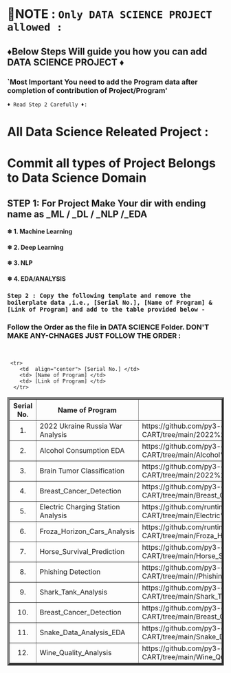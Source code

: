 <!--------------------------------------------------------------------------------------------------------------------------------------------------------------> 
# 📢NOTE : `Only DATA SCIENCE PROJECT allowed :`
## ♦Below Steps Will guide you how you can add  DATA SCIENCE PROJECT ♦ 
### `Most Important You need to add the Program data after completion of contribution of Project/Program'
`♦ Read Step 2 Carefully ♦: `

# All Data Science Releated Project :
# Commit all types of Project Belongs to Data Science Domain
## STEP 1: For Project Make Your dir with ending name as _ML / _DL / _NLP /_EDA 

#### ❄ 1. Machine Learning 
#### ❄ 2. Deep Learning 
#### ❄ 3. NLP 
#### ❄ 4. EDA/ANALYSIS


###  `Step 2 : Copy the following template and remove the boilerplate data ,i.e., [Serial No.], [Name of Program] & [Link of Program] and add to the table provided below -` 
### Follow the Order as the file in DATA SCIENCE Folder. DON'T MAKE ANY-CHNAGES JUST FOLLOW THE ORDER :
<br>

```
 <tr>
    <td  align="center"> [Serial No.] </td>
    <td> [Name of Program] </td>
    <td> [Link of Program] </td>
  </tr>
```



<table border="5" align = "center">
  <tr>
    <th align="center">Serial No.</th>
    <th>Name of Program</th>
    <th>Link</th>
  </tr>

<!--------------------------------------------------------------------------------------------------------------------------------------------------------------> 
<!-------------------------------DO NOT EDIT ANYTHING BEFORE THIS LINE (INCLUSIVE)------------------------------------------------------------------------------> 
<!------JUST FOLLOW THE ORDER OF FILE AS IT IS IN JAVA FOLDER AFTER CONTRIBUTION YOUR FOLDER/FILE GOT THE POSTION IN FOLDER(MAKE SURE YOU ADD AFTER SEEING BEFOR AND AFTER PROGRAM---------------HOPE YOU ALL WILL FOLLOW------> 

  <tr>
    <td  align="center"> 1. </td>
    <td>2022 Ukraine Russia War Analysis</td>
    <td>https://github.com/py3-coder/Model-EDA-Analysis-CART/tree/main/2022%20Ukraine%20Russia%20War%20Analysis</td>
  </tr>


  <!-- ADD THE TEMPLATE BELOW --> 
 <tr>
    <td  align="center"> 2. </td>
    <td>Alcohol Consumption EDA</td>
    <td>https://github.com/py3-coder/Model-EDA-Analysis-CART/tree/main/Alcohol%20Consumption%20EDA</td>
  </tr>
 
 <tr>
    <td  align="center"> 3. </td>
    <td>Brain Tumor Classification</td>
    <td>https://github.com/py3-coder/Model-EDA-Analysis-CART/tree/main/2022%20Ukraine%20Russia%20War%20Analysis</td>
  </tr>
 
 <tr>
    <td  align="center"> 4. </td>
    <td>Breast_Cancer_Detection</td>
    <td>https://github.com/py3-coder/Model-EDA-Analysis-CART/tree/main/Breast_Cancer_Detection</td>
  </tr>
 
  <tr>
    <td  align="center"> 5. </td>
    <td>Electric Charging Station Analysis</td>
    <td>https://github.com/runtime-error2905/Model-EDA-Analysis-CART/tree/main/Electric%20Charging%20Station%20Analysis</td>
  </tr>
 
  <tr>
    <td  align="center"> 6. </td>
    <td>Froza_Horizon_Cars_Analysis</td>
    <td>https://github.com/runtime-error2905/Model-EDA-Analysis-CART/tree/main/Froza_Horizon_Cars_Analysis</td>
  </tr>
 
  <tr>
    <td  align="center"> 7. </td>
    <td>Horse_Survival_Prediction</td>
    <td>https://github.com/py3-coder/Model-EDA-Analysis-CART/tree/main/Horse_Survival_Prediction</td>
  </tr>
 
  <tr>
    <td  align="center"> 8. </td>
    <td>Phishing Detection</td>
    <td>https://github.com/py3-coder/Model-EDA-Analysis-CART/tree/main//Phishing%20Detection</td>
  </tr>
 
  <tr>
    <td  align="center"> 9. </td>
    <td>Shark_Tank_Analysis</td>
    <td>https://github.com/py3-coder/Model-EDA-Analysis-CART/tree/main/Shark_Tank_Analysis</td>
  </tr>
 
  <tr>
    <td  align="center"> 10. </td>
    <td>Breast_Cancer_Detection</td>
    <td>https://github.com/py3-coder/Model-EDA-Analysis-CART/tree/main/Breast_Cancer_Detection</td>
  </tr>
 
  <tr>
    <td  align="center"> 11. </td>
    <td>Snake_Data_Analysis_EDA</td>
    <td>https://github.com/py3-coder/Model-EDA-Analysis-CART/tree/main/Snake_Data_Analysis_EDA</td>
  </tr>
 
 <tr>
    <td  align="center"> 12. </td>
    <td>Wine_Quality_Analysis</td>
    <td>https://github.com/py3-coder/Model-EDA-Analysis-CART/tree/main/Wine_Quality_Analysis</td>
  </tr>

</table>

